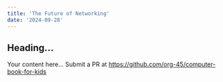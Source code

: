 ```yaml
---
title: 'The Future of Networking'
date: '2024-09-28'
---
```


## Heading...
Your content here...
Submit a PR at https://github.com/org-45/computer-book-for-kids
